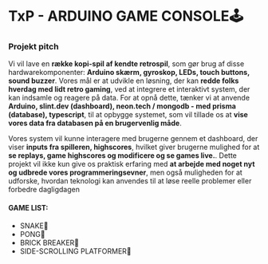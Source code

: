 # TxP - ARDUINO GAME CONSOLE🕹️


### Projekt pitch
Vi vil lave en **række kopi-spil af kendte retrospil**, som gør brug af disse hardwarekomponenter: **Arduino skærm, gyroskop, LEDs, touch buttons, sound buzzer**. Vores mål er at udvikle en løsning, der kan **redde folks hverdag med lidt retro gaming**, ved at integrere et interaktivt system, der kan indsamle og reagere på data. For at opnå dette, tænker vi at anvende **Arduino, slint.dev (dashboard), neon.tech / mongodb - med prisma (database), typescript**, til at opbygge systemet, som vil tillade os at **vise vores data fra databasen på en brugervenlig måde**.

Vores system vil kunne interagere med brugerne gennem et dashboard, der viser **inputs fra spilleren, highscores**, hvilket giver brugerne mulighed for at **se replays, game highscores og modificere og se games live.**. Dette projekt vil ikke kun give os praktisk erfaring med **at arbejde med noget nyt og udbrede vores programmeringsevner**, men også muligheden for at udforske, hvordan teknologi kan anvendes til at løse reelle problemer eller forbedre dagligdagen

#### GAME LIST:
- SNAKE🐍
- PONG🏓
- BRICK BREAKER🧱
- SIDE-SCROLLING PLATFORMER👟
